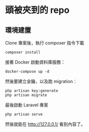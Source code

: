 # 頭被夾到的 repo

## 環境建置

Clone 專案後，執行 composer 指令下載

```
composer install
```

接著 Docker 啟動資料庫服務：

```
docker-compose up -d
```

然後要建立金鑰，以及跑 migration：

```
php artisan key:generate
php artisan migrate
```

最後啟動 Laravel 專案

```
php artisan serve
```

然後就能在 http://127.0.0.1/ 看到內容了。
